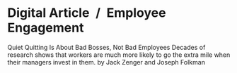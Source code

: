 # Digital Article / Employee Engagement

Quiet Quitting Is About Bad Bosses, Not Bad Employees Decades of research shows that workers are much more likely to go the extra mile when their managers invest in them. by Jack Zenger and Joseph Folkman